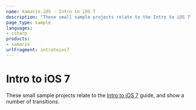 ```yaml
---
name: Xamarin.iOS - Intro to iOS 7
description: "These small sample projects relate to the Intro to iOS 7 guide, and show a number of transitions #ios7"
page_type: sample
languages:
- csharp
products:
- xamarin
urlFragment: introtoios7
---
```

# Intro to iOS 7

These small sample projects relate to the [Intro to iOS 7](/guides/ios/platform_features/introduction_to_ios_7/) guide, and show a number of transitions.

